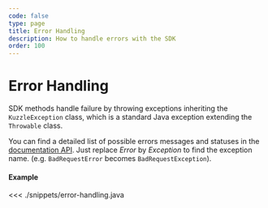 ```yaml
---
code: false
type: page
title: Error Handling
description: How to handle errors with the SDK
order: 100
---
```


# Error Handling

SDK methods handle failure by throwing exceptions inheriting the `KuzzleException` class, which is a standard Java exception extending the `Throwable` class.

You can find a detailed list of possible errors messages and statuses in the [documentation API](/core/1/api/essentials/errors).
Just replace _Error_ by _Exception_ to find the exception name. (e.g. `BadRequestError` becomes `BadRequestException`).

#### Example

<<< ./snippets/error-handling.java
